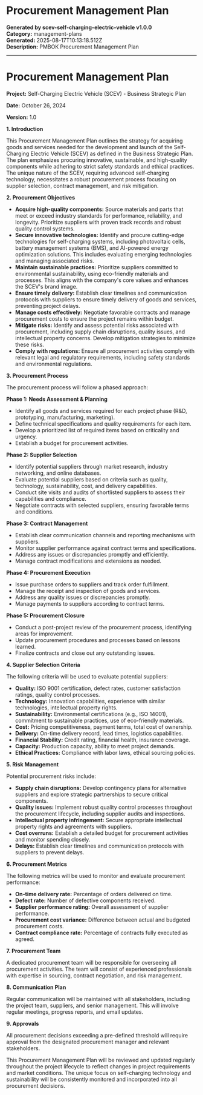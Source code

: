 # Procurement Management Plan

**Generated by scev-self-charging-electric-vehicle v1.0.0**  
**Category:** management-plans  
**Generated:** 2025-08-17T10:13:18.512Z  
**Description:** PMBOK Procurement Management Plan

---

# Procurement Management Plan

**Project:** Self-Charging Electric Vehicle (SCEV) - Business Strategic Plan

**Date:** October 26, 2024

**Version:** 1.0

**1. Introduction**

This Procurement Management Plan outlines the strategy for acquiring goods and services needed for the development and launch of the Self-Charging Electric Vehicle (SCEV) as defined in the Business Strategic Plan.  The plan emphasizes procuring innovative, sustainable, and high-quality components while adhering to strict safety standards and ethical practices.  The unique nature of the SCEV, requiring advanced self-charging technology, necessitates a robust procurement process focusing on supplier selection, contract management, and risk mitigation.

**2. Procurement Objectives**

* **Acquire high-quality components:** Source materials and parts that meet or exceed industry standards for performance, reliability, and longevity.  Prioritize suppliers with proven track records and robust quality control systems.
* **Secure innovative technologies:** Identify and procure cutting-edge technologies for self-charging systems, including photovoltaic cells, battery management systems (BMS), and AI-powered energy optimization solutions.  This includes evaluating emerging technologies and managing associated risks.
* **Maintain sustainable practices:** Prioritize suppliers committed to environmental sustainability, using eco-friendly materials and processes.  This aligns with the company's core values and enhances the SCEV's brand image.
* **Ensure timely delivery:** Establish clear timelines and communication protocols with suppliers to ensure timely delivery of goods and services, preventing project delays.
* **Manage costs effectively:** Negotiate favorable contracts and manage procurement costs to ensure the project remains within budget.
* **Mitigate risks:** Identify and assess potential risks associated with procurement, including supply chain disruptions, quality issues, and intellectual property concerns.  Develop mitigation strategies to minimize these risks.
* **Comply with regulations:** Ensure all procurement activities comply with relevant legal and regulatory requirements, including safety standards and environmental regulations.

**3. Procurement Process**

The procurement process will follow a phased approach:

**Phase 1: Needs Assessment & Planning**

* Identify all goods and services required for each project phase (R&D, prototyping, manufacturing, marketing).
* Define technical specifications and quality requirements for each item.
* Develop a prioritized list of required items based on criticality and urgency.
* Establish a budget for procurement activities.

**Phase 2: Supplier Selection**

* Identify potential suppliers through market research, industry networking, and online databases.
* Evaluate potential suppliers based on criteria such as quality, technology, sustainability, cost, and delivery capabilities.
* Conduct site visits and audits of shortlisted suppliers to assess their capabilities and compliance.
* Negotiate contracts with selected suppliers, ensuring favorable terms and conditions.

**Phase 3: Contract Management**

* Establish clear communication channels and reporting mechanisms with suppliers.
* Monitor supplier performance against contract terms and specifications.
* Address any issues or discrepancies promptly and efficiently.
* Manage contract modifications and extensions as needed.

**Phase 4: Procurement Execution**

* Issue purchase orders to suppliers and track order fulfillment.
* Manage the receipt and inspection of goods and services.
* Address any quality issues or discrepancies promptly.
* Manage payments to suppliers according to contract terms.

**Phase 5: Procurement Closure**

* Conduct a post-project review of the procurement process, identifying areas for improvement.
* Update procurement procedures and processes based on lessons learned.
* Finalize contracts and close out any outstanding issues.

**4. Supplier Selection Criteria**

The following criteria will be used to evaluate potential suppliers:

* **Quality:** ISO 9001 certification, defect rates, customer satisfaction ratings, quality control processes.
* **Technology:** Innovation capabilities, experience with similar technologies, intellectual property rights.
* **Sustainability:** Environmental certifications (e.g., ISO 14001), commitment to sustainable practices, use of eco-friendly materials.
* **Cost:** Pricing competitiveness, payment terms, total cost of ownership.
* **Delivery:** On-time delivery record, lead times, logistics capabilities.
* **Financial Stability:** Credit rating, financial health, insurance coverage.
* **Capacity:** Production capacity, ability to meet project demands.
* **Ethical Practices:** Compliance with labor laws, ethical sourcing policies.

**5. Risk Management**

Potential procurement risks include:

* **Supply chain disruptions:** Develop contingency plans for alternative suppliers and explore strategic partnerships to secure critical components.
* **Quality issues:** Implement robust quality control processes throughout the procurement lifecycle, including supplier audits and inspections.
* **Intellectual property infringement:** Secure appropriate intellectual property rights and agreements with suppliers.
* **Cost overruns:** Establish a detailed budget for procurement activities and monitor spending closely.
* **Delays:** Establish clear timelines and communication protocols with suppliers to prevent delays.

**6. Procurement Metrics**

The following metrics will be used to monitor and evaluate procurement performance:

* **On-time delivery rate:** Percentage of orders delivered on time.
* **Defect rate:** Number of defective components received.
* **Supplier performance rating:** Overall assessment of supplier performance.
* **Procurement cost variance:** Difference between actual and budgeted procurement costs.
* **Contract compliance rate:** Percentage of contracts fully executed as agreed.


**7.  Procurement Team**

A dedicated procurement team will be responsible for overseeing all procurement activities. The team will consist of experienced professionals with expertise in sourcing, contract negotiation, and risk management.

**8. Communication Plan**

Regular communication will be maintained with all stakeholders, including the project team, suppliers, and senior management. This will involve regular meetings, progress reports, and email updates.

**9.  Approvals**

All procurement decisions exceeding a pre-defined threshold will require approval from the designated procurement manager and relevant stakeholders.


This Procurement Management Plan will be reviewed and updated regularly throughout the project lifecycle to reflect changes in project requirements and market conditions.  The unique focus on self-charging technology and sustainability will be consistently monitored and incorporated into all procurement decisions.
